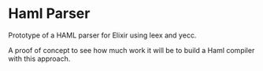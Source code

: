 Haml Parser
======

Prototype of a HAML parser for Elixir using leex and yecc.

A proof of concept to see how much work it will be to build a Haml
compiler with this approach.

